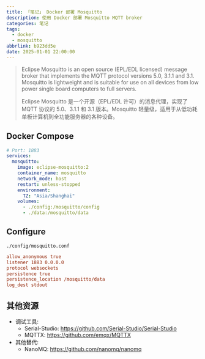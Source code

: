 ```yaml
---
title: 「笔记」 Docker 部署 Mosquitto
description: 使用 Docker 部署 Mosquitto MQTT broker
categories: 笔记
tags:
  - docker
  - mosquitto
abbrlink: b923dd5e
date: 2025-01-01 22:00:00
---
```


> Eclipse Mosquitto is an open source (EPL/EDL licensed) message broker that implements the MQTT protocol versions 5.0, 3.1.1 and 3.1. Mosquitto is lightweight and is suitable for use on all devices from low power single board computers to full servers.
>
> Eclipse Mosquitto 是一个开源（EPL/EDL 许可）的消息代理，实现了 MQTT 协议的 5.0、3.1.1 和 3.1 版本。Mosquitto 轻量级，适用于从低功耗单板计算机到全功能服务器的各种设备。

## Docker Compose

```yaml
# Port: 1883
services:
  mosquitto:
    image: eclipse-mosquitto:2
    container_name: mosquitto
    network_mode: host
    restart: unless-stopped
    environment:
      TZ: "Asia/Shanghai"
    volumes:
      - ./config:/mosquitto/config
      - ./data:/mosquitto/data
```

## Configure

`./config/mosquitto.conf`

```ini
allow_anonymous true
listener 1883 0.0.0.0
protocol websockets
persistence true
persistence_location /mosquitto/data
log_dest stdout
```

## 其他资源

- 调试工具:
  - Serial-Studio: <https://github.com/Serial-Studio/Serial-Studio>
  - MQTTX: <https://github.com/emqx/MQTTX>
- 其他替代:
  - NanoMQ: <https://github.com/nanomq/nanomq>
